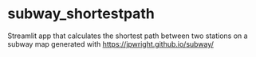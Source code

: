 # subway_shortestpath
 Streamlit app that calculates the shortest path between two stations on a subway map generated with https://jpwright.github.io/subway/
